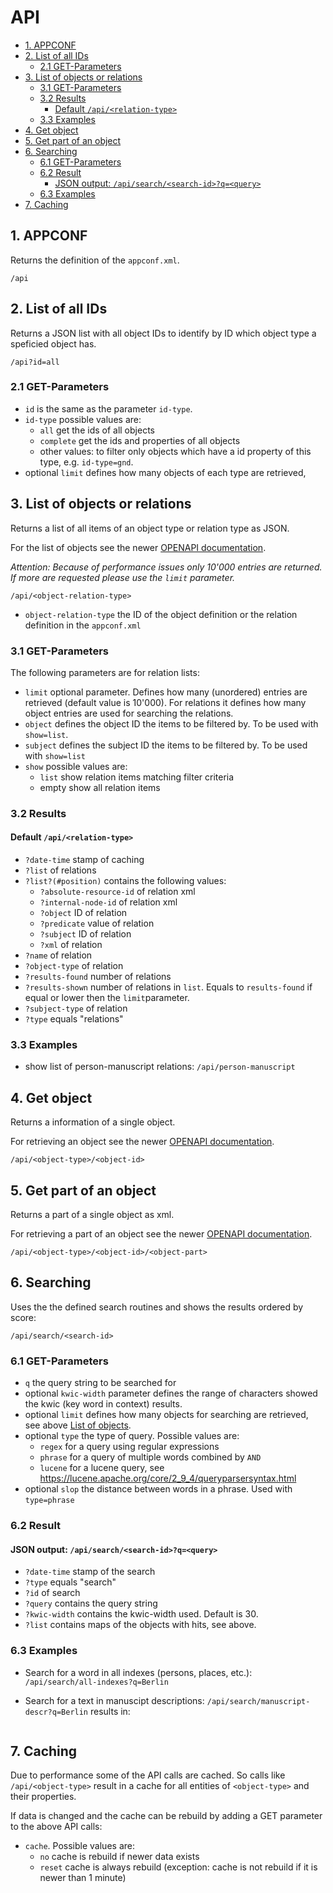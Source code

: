 # API

- [1. APPCONF](#1-appconf)
- [2. List of all IDs](#2-list-of-all-ids)
  - [2.1 GET-Parameters](#21-get-parameters)
- [3. List of objects or relations](#3-list-of-objects-or-relations)
  - [3.1 GET-Parameters](#31-get-parameters)
  - [3.2 Results](#32-results)
    - [Default `/api/<relation-type>`](#default-apirelation-type)
  - [3.3 Examples](#33-examples)
- [4. Get object](#4-get-object)
- [5. Get part of an object](#5-get-part-of-an-object)
- [6. Searching](#6-searching)
  - [6.1 GET-Parameters](#61-get-parameters)
  - [6.2 Result](#62-result)
    - [JSON output: `/api/search/<search-id>?q=<query>`](#json-output-apisearchsearch-idqquery)
  - [6.3 Examples](#63-examples)
- [7. Caching](#7-caching)

## 1. APPCONF

Returns the definition of the `appconf.xml`.

`/api`

## 2. List of all IDs

Returns a JSON list with all object IDs to identify by ID which object type a speficied object has.

`/api?id=all`

### 2.1 GET-Parameters

- `id` is the same as the parameter `id-type`.
- `id-type` possible values are:
  - `all` get the ids of all objects
  - `complete` get the ids and properties of all objects
  - other values: to filter only objects which have a id property of this type, e.g. `id-type=gnd`.
- optional `limit` defines how many objects of each type are retrieved,

## 3. List of objects or relations

Returns a list of all items of an object type or relation type as JSON.

For the list of objects see the newer [OPENAPI documentation](openapi.yml).

*Attention: Because of performance issues only 10'000 entries are returned.
If more are requested please use the `limit` parameter.*

`/api/<object-relation-type>`

- `object-relation-type` the ID of the object definition or the relation definition in the `appconf.xml`

### 3.1 GET-Parameters

The following parameters are for relation lists:

- `limit` optional parameter. Defines how many (unordered) entries are retrieved (default value is 10'000). For relations it defines how many object entries are used for searching the relations.
- `object` defines the object ID the items to be filtered by. To be used with `show=list`.
- `subject` defines the subject ID the items to be filtered by. To be used with `show=list`
- `show` possible values are:
  - `list` show relation items matching filter criteria
  - empty show all relation items

### 3.2 Results

#### Default `/api/<relation-type>`

- `?date-time` stamp of caching
- `?list` of relations
- `?list?(#position)` contains the following values:
  - `?absolute-resource-id` of relation xml
  - `?internal-node-id` of relation xml
  - `?object` ID of relation
  - `?predicate` value of relation
  - `?subject` ID of relation
  - `?xml` of relation
- `?name` of relation
- `?object-type` of relation
- `?results-found` number of relations
- `?results-shown` number of relations in `list`. Equals to `results-found` if equal or lower then the `limit`parameter.
- `?subject-type` of relation
- `?type` equals "relations"

### 3.3 Examples

- show list of person-manuscript relations: `/api/person-manuscript`

## 4. Get object

Returns a information of a single object.

For retrieving an object see the newer [OPENAPI documentation](openapi.yml).

`/api/<object-type>/<object-id>`

## 5. Get part of an object

Returns a part of a single object as xml.

For retrieving a part of an object see the newer [OPENAPI documentation](openapi.yml).

`/api/<object-type>/<object-id>/<object-part>`

## 6. Searching

Uses the the defined search routines and shows the results ordered by score:

`/api/search/<search-id>`

### 6.1 GET-Parameters

- `q` the query string to be searched for
- optional `kwic-width` parameter defines the range of characters showed the kwic (key word in context) results.
- optional `limit` defines how many objects for searching are retrieved, see above [List of objects](#2-list-of-objects-or-relations).
- optional `type` the type of query. Possible values are:
  - `regex` for a query using regular expressions
  - `phrase` for a query of multiple words combined by `AND`
  - `lucene` for a lucene query, see <https://lucene.apache.org/core/2_9_4/queryparsersyntax.html>
- optional `slop` the distance between words in a phrase. Used with `type=phrase`

### 6.2 Result

#### JSON output: `/api/search/<search-id>?q=<query>`

- `?date-time` stamp of the search
- `?type` equals "search"
- `?id` of search
- `?query` contains the query string
- `?kwic-width` contains the kwic-width used. Default is 30.
- `?list` contains maps of the objects with hits, see above.

### 6.3 Examples

- Search for a word in all indexes (persons, places, etc.): `/api/search/all-indexes?q=Berlin`
- Search for a text in manuscipt descriptions:
  `/api/search/manuscript-descr?q=Berlin`
  results in:

  ```json
  ```

## 7. Caching

Due to performance some of the API calls are cached. So calls like `/api/<object-type>`
result in a cache for all entities of `<object-type>` and their properties.

If data is changed and the cache can be rebuild by adding a GET parameter
to the above API calls:

- `cache`. Possible values are:
  - `no` cache is rebuild if newer data exists
  - `reset` cache is always rebuild (exception: cache is not rebuild if it is newer than 1 minute)
